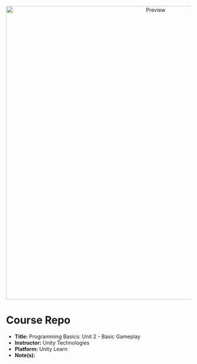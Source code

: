 <div align="center">
  <img alt="Preview" src="./Images/hero.gif" width="800">
</div>

# Course Repo

- **Title:** Programming Basics: Unit 2 - Basic Gameplay
- **Instructor:** Unity Technologies
- **Platform:** Unity Learn
- **Note(s):**
